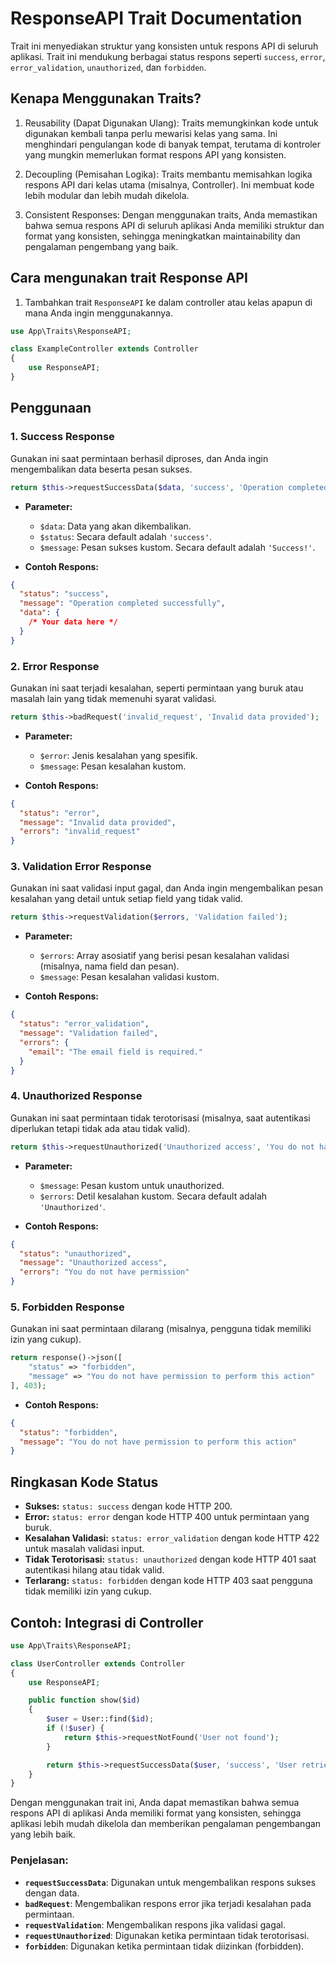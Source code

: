 # ResponseAPI Trait Documentation

Trait ini menyediakan struktur yang konsisten untuk respons API di seluruh aplikasi. Trait ini mendukung berbagai status respons seperti `success`, `error`, `error_validation`, `unauthorized`, dan `forbidden`.

## Kenapa Menggunakan Traits?

1. Reusability (Dapat Digunakan Ulang): Traits memungkinkan kode untuk digunakan kembali tanpa perlu mewarisi kelas yang sama. Ini menghindari pengulangan kode di banyak tempat, terutama di kontroler yang mungkin memerlukan format respons API yang konsisten.

2. Decoupling (Pemisahan Logika): Traits membantu memisahkan logika respons API dari kelas utama (misalnya, Controller). Ini membuat kode lebih modular dan lebih mudah dikelola.

3. Consistent Responses: Dengan menggunakan traits, Anda memastikan bahwa semua respons API di seluruh aplikasi Anda memiliki struktur dan format yang konsisten, sehingga meningkatkan maintainability dan pengalaman pengembang yang baik.

## Cara mengunakan trait Response API

1. Tambahkan trait `ResponseAPI` ke dalam controller atau kelas apapun di mana Anda ingin menggunakannya.

```php
use App\Traits\ResponseAPI;

class ExampleController extends Controller
{
    use ResponseAPI;
}
```

## Penggunaan

### 1. Success Response

Gunakan ini saat permintaan berhasil diproses, dan Anda ingin mengembalikan data beserta pesan sukses.

```php
return $this->requestSuccessData($data, 'success', 'Operation completed successfully');
```

- **Parameter:**

  - `$data`: Data yang akan dikembalikan.
  - `$status`: Secara default adalah `'success'`.
  - `$message`: Pesan sukses kustom. Secara default adalah `'Success!'`.

- **Contoh Respons:**

```json
{
  "status": "success",
  "message": "Operation completed successfully",
  "data": {
    /* Your data here */
  }
}
```

### 2. Error Response

Gunakan ini saat terjadi kesalahan, seperti permintaan yang buruk atau masalah lain yang tidak memenuhi syarat validasi.

```php
return $this->badRequest('invalid_request', 'Invalid data provided');
```

- **Parameter:**

  - `$error`: Jenis kesalahan yang spesifik.
  - `$message`: Pesan kesalahan kustom.

- **Contoh Respons:**

```json
{
  "status": "error",
  "message": "Invalid data provided",
  "errors": "invalid_request"
}
```

### 3. Validation Error Response

Gunakan ini saat validasi input gagal, dan Anda ingin mengembalikan pesan kesalahan yang detail untuk setiap field yang tidak valid.

```php
return $this->requestValidation($errors, 'Validation failed');
```

- **Parameter:**

  - `$errors`: Array asosiatif yang berisi pesan kesalahan validasi (misalnya, nama field dan pesan).
  - `$message`: Pesan kesalahan validasi kustom.

- **Contoh Respons:**

```json
{
  "status": "error_validation",
  "message": "Validation failed",
  "errors": {
    "email": "The email field is required."
  }
}
```

### 4. Unauthorized Response

Gunakan ini saat permintaan tidak terotorisasi (misalnya, saat autentikasi diperlukan tetapi tidak ada atau tidak valid).

```php
return $this->requestUnauthorized('Unauthorized access', 'You do not have permission');
```

- **Parameter:**

  - `$message`: Pesan kustom untuk unauthorized.
  - `$errors`: Detil kesalahan kustom. Secara default adalah `'Unauthorized'`.

- **Contoh Respons:**

```json
{
  "status": "unauthorized",
  "message": "Unauthorized access",
  "errors": "You do not have permission"
}
```

### 5. Forbidden Response

Gunakan ini saat permintaan dilarang (misalnya, pengguna tidak memiliki izin yang cukup).

```php
return response()->json([
    "status" => "forbidden",
    "message" => "You do not have permission to perform this action"
], 403);
```

- **Contoh Respons:**

```json
{
  "status": "forbidden",
  "message": "You do not have permission to perform this action"
}
```

## Ringkasan Kode Status

- **Sukses:** `status: success` dengan kode HTTP 200.
- **Error:** `status: error` dengan kode HTTP 400 untuk permintaan yang buruk.
- **Kesalahan Validasi:** `status: error_validation` dengan kode HTTP 422 untuk masalah validasi input.
- **Tidak Terotorisasi:** `status: unauthorized` dengan kode HTTP 401 saat autentikasi hilang atau tidak valid.
- **Terlarang:** `status: forbidden` dengan kode HTTP 403 saat pengguna tidak memiliki izin yang cukup.

## Contoh: Integrasi di Controller

```php
use App\Traits\ResponseAPI;

class UserController extends Controller
{
    use ResponseAPI;

    public function show($id)
    {
        $user = User::find($id);
        if (!$user) {
            return $this->requestNotFound('User not found');
        }

        return $this->requestSuccessData($user, 'success', 'User retrieved successfully');
    }
}
```

Dengan menggunakan trait ini, Anda dapat memastikan bahwa semua respons API di aplikasi Anda memiliki format yang konsisten, sehingga aplikasi lebih mudah dikelola dan memberikan pengalaman pengembangan yang lebih baik.

### Penjelasan:

- **`requestSuccessData`**: Digunakan untuk mengembalikan respons sukses dengan data.
- **`badRequest`**: Mengembalikan respons error jika terjadi kesalahan pada permintaan.
- **`requestValidation`**: Mengembalikan respons jika validasi gagal.
- **`requestUnauthorized`**: Digunakan ketika permintaan tidak terotorisasi.
- **`forbidden`**: Digunakan ketika permintaan tidak diizinkan (forbidden).
